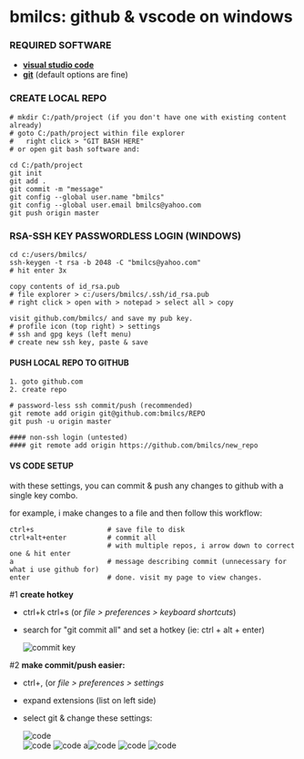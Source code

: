 # bmilcs: github & vscode on windows 

### REQUIRED SOFTWARE
- [**visual studio code**](https://code.visualstudio.com/download)
- [**git**](https://git-scm.com/download/win) (default options are fine)

### CREATE LOCAL REPO
	# mkdir C:/path/project (if you don't have one with existing content already)
	# goto C:/path/project within file explorer
	#	right click > "GIT BASH HERE"
	# or open git bash software and:

	cd C:/path/project
	git init
	git add .
	git commit -m "message"
	git config --global user.name "bmilcs"
	git config --global user.email bmilcs@yahoo.com
	git push origin master

### RSA-SSH KEY PASSWORDLESS LOGIN (WINDOWS)
	cd c:/users/bmilcs/
	ssh-keygen -t rsa -b 2048 -C "bmilcs@yahoo.com"
	# hit enter 3x

	copy contents of id_rsa.pub
	# file explorer > c:/users/bmilcs/.ssh/id_rsa.pub
	# right click > open with > notepad > select all > copy 
	
	visit github.com/bmilcs/ and save my pub key.
	# profile icon (top right) > settings
	# ssh and gpg keys (left menu) 
	# create new ssh key, paste & save

#### PUSH LOCAL REPO TO GITHUB
 	1. goto github.com
	2. create repo 

	# password-less ssh commit/push (recommended)
	git remote add origin git@github.com:bmilcs/REPO
	git push -u origin master
	
	#### non-ssh login (untested)
	#### git remote add origin https://github.com/bmilcs/new_repo

#### VS CODE SETUP
with these settings, you can commit & push any changes to github with a single key combo.

for example, i make changes to a file and then follow this workflow:

	ctrl+s 					# save file to disk
	ctrl+alt+enter			# commit all
							# with multiple repos, i arrow down to correct one & hit enter
	a 						# message describing commit (unnecessary for what i use github for)
	enter					# done. visit my page to view changes.

#1 **create hotkey**
- ctrl+k ctrl+s (or *file > preferences > keyboard shortcuts*)
- search for "git commit all" and set a hotkey (ie: ctrl + alt + enter)

	![commit key](https://i.imgur.com/yAzBook.png)

#2 **make commit/push easier:**
- ctrl+, (or *file > preferences > settings*
- expand extensions (list on left side)
- select git & change these settings:

	![code](https://i.imgur.com/jdIwpuI.png)  
	![code](https://i.imgur.com/4V91Kdb.png)  ![code](https://i.imgur.com/igUyuyW.png)  a![code](https://i.imgur.com/KKGBp0D.png)  ![code](https://i.imgur.com/HGnXt7p.png)  ![code](https://i.imgur.com/pMVEcFg.png)
